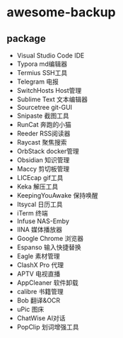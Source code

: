 # awesome-backup

## package

- Visual Studio Code  IDE
- Typora              md编辑器
- Termius             SSH工具
- Telegram            电报
- SwitchHosts         Host管理
- Sublime Text        文本编辑器
- Sourcetree          git-GUI
- Snipaste            截图工具
- RunCat              奔跑的小猫
- Reeder              RSS阅读器
- Raycast             聚焦搜索
- OrbStack            docker管理
- Obsidian            知识管理
- Maccy               剪切板管理
- LICEcap             gif工具
- Keka                解压工具
- KeepingYouAwake     保持唤醒
- Itsycal             日历工具
- iTerm               终端
- Infuse              NAS-Emby
- IINA                媒体播放器
- Google Chrome       浏览器
- Espanso             输入快捷替换
- Eagle               素材管理
- ClashX Pro          代理
- APTV                电视直播
- AppCleaner          软件卸载
- calibre             书籍管理
- Bob                 翻译&OCR
- uPic                图床
- ChatWise            AI对话
- PopClip             划词增强工具